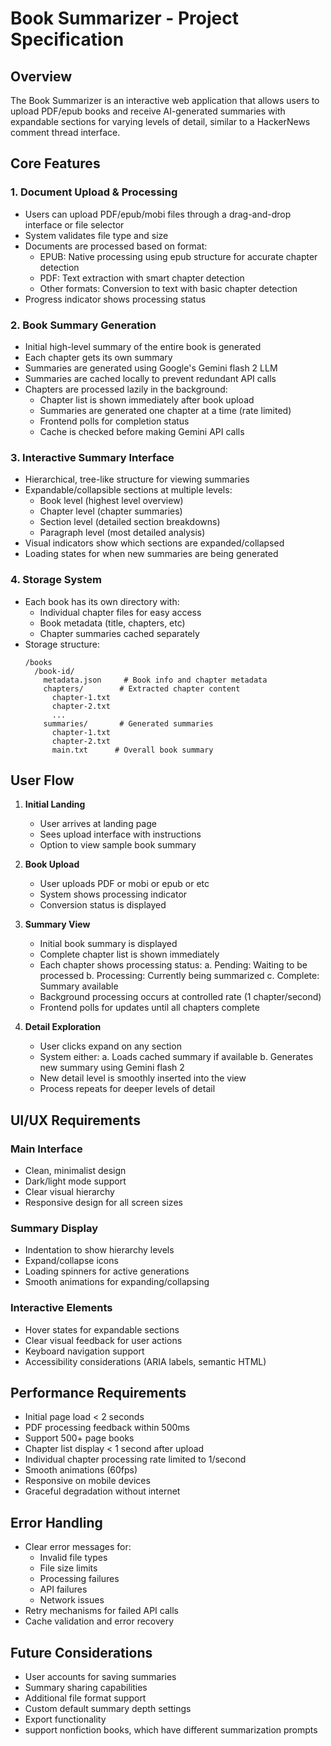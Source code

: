 # Book Summarizer - Project Specification

## Overview

The Book Summarizer is an interactive web application that allows users to upload PDF/epub books and receive AI-generated summaries with expandable sections for varying levels of detail, similar to a HackerNews comment thread interface.

## Core Features

### 1. Document Upload & Processing

- Users can upload PDF/epub/mobi files through a drag-and-drop interface or file selector
- System validates file type and size
- Documents are processed based on format:
  - EPUB: Native processing using epub structure for accurate chapter detection
  - PDF: Text extraction with smart chapter detection
  - Other formats: Conversion to text with basic chapter detection
- Progress indicator shows processing status

### 2. Book Summary Generation

- Initial high-level summary of the entire book is generated
- Each chapter gets its own summary
- Summaries are generated using Google's Gemini flash 2 LLM
- Summaries are cached locally to prevent redundant API calls
- Chapters are processed lazily in the background:
  - Chapter list is shown immediately after book upload
  - Summaries are generated one chapter at a time (rate limited)
  - Frontend polls for completion status
  - Cache is checked before making Gemini API calls

### 3. Interactive Summary Interface

- Hierarchical, tree-like structure for viewing summaries
- Expandable/collapsible sections at multiple levels:
  - Book level (highest level overview)
  - Chapter level (chapter summaries)
  - Section level (detailed section breakdowns)
  - Paragraph level (most detailed analysis)
- Visual indicators show which sections are expanded/collapsed
- Loading states for when new summaries are being generated

### 4. Storage System

- Each book has its own directory with:
  - Individual chapter files for easy access
  - Book metadata (title, chapters, etc)
  - Chapter summaries cached separately
- Storage structure:
  ```
  /books
    /book-id/
      metadata.json     # Book info and chapter metadata
      chapters/        # Extracted chapter content
        chapter-1.txt
        chapter-2.txt
        ...
      summaries/       # Generated summaries
        chapter-1.txt
        chapter-2.txt
        main.txt      # Overall book summary
  ```

## User Flow

1. **Initial Landing**

   - User arrives at landing page
   - Sees upload interface with instructions
   - Option to view sample book summary

2. **Book Upload**

   - User uploads PDF or mobi or epub or etc
   - System shows processing indicator
   - Conversion status is displayed

3. **Summary View**

   - Initial book summary is displayed
   - Complete chapter list is shown immediately
   - Each chapter shows processing status:
     a. Pending: Waiting to be processed
     b. Processing: Currently being summarized
     c. Complete: Summary available
   - Background processing occurs at controlled rate (1 chapter/second)
   - Frontend polls for updates until all chapters complete

4. **Detail Exploration**
   - User clicks expand on any section
   - System either:
     a. Loads cached summary if available
     b. Generates new summary using Gemini flash 2
   - New detail level is smoothly inserted into the view
   - Process repeats for deeper levels of detail

## UI/UX Requirements

### Main Interface

- Clean, minimalist design
- Dark/light mode support
- Clear visual hierarchy
- Responsive design for all screen sizes

### Summary Display

- Indentation to show hierarchy levels
- Expand/collapse icons
- Loading spinners for active generations
- Smooth animations for expanding/collapsing

### Interactive Elements

- Hover states for expandable sections
- Clear visual feedback for user actions
- Keyboard navigation support
- Accessibility considerations (ARIA labels, semantic HTML)

## Performance Requirements

- Initial page load < 2 seconds
- PDF processing feedback within 500ms
- Support 500+ page books
- Chapter list display < 1 second after upload
- Individual chapter processing rate limited to 1/second
- Smooth animations (60fps)
- Responsive on mobile devices
- Graceful degradation without internet

## Error Handling

- Clear error messages for:
  - Invalid file types
  - File size limits
  - Processing failures
  - API failures
  - Network issues
- Retry mechanisms for failed API calls
- Cache validation and error recovery

## Future Considerations

- User accounts for saving summaries
- Summary sharing capabilities
- Additional file format support
- Custom default summary depth settings
- Export functionality
- support nonfiction books, which have different summarization prompts
